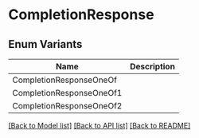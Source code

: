 # CompletionResponse

## Enum Variants

| Name | Description |
|---- | -----|
| CompletionResponseOneOf |  |
| CompletionResponseOneOf1 |  |
| CompletionResponseOneOf2 |  |

[[Back to Model list]](../README.md#documentation-for-models) [[Back to API list]](../README.md#documentation-for-api-endpoints) [[Back to README]](../README.md)


